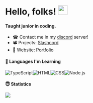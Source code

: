 # Hello, folks! <img src="https://raw.githubusercontent.com/MartinHeinz/MartinHeinz/master/wave.gif" width="30px">

#### Taught junior in coding.

- ☎ Contact me in my [discord](https://discord.gg/36nFHPmRqk) server!
- 📽 Projects: [Slashcord](https://npmjs.com/slashcord)
- 📝 Website: [Portfolio](https://mysticissus.github.io/portfolio/#home)

#### 🤔 Languages I'm Learning
<img alt="TypeScript" src="https://img.shields.io/badge/-TypeScript-008FFF?style=for-the-badge&logo=typescript&logoColor=white" /><img alt="HTML" src="https://img.shields.io/badge/-HTML-E34F26?style=for-the-badge&logo=html5&logoColor=white" /><img alt="CSS" src="https://img.shields.io/badge/-CSS-9B18BB?style=for-the-badge&logo=css3&logoColor=white" /><img alt="Node.js" src="https://img.shields.io/badge/-Node.js-43853d?style=for-the-badge&logo=Node.js&logoColor=white" />

#### 😇 Statistics
<a href="https://github.com/MysticIsSus/MysticIsSus">
  <img align="center" src="https://github-readme-stats.vercel.app/api/top-langs/?username=MysticIsSus&hide=java,html,tex&title_color=ffffff&text_color=c9cacc&icon_color=2bbc8a&bg_color=1d1f21&langs_count=3" />
</a>
